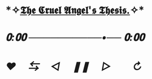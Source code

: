 # *✧[𝕿𝖍𝖊 𝕮𝖗𝖚𝖊𝖑 𝕬𝖓𝖌𝖊𝖑'𝖘 𝕿𝖍𝖊𝖘𝖎𝖘.](https://youtu.be/o6wtDPVkKqI?si=NmqComE0ruc3qArJ)✧*ㅤㅤ ㅤㅤ
# *𝟎:𝟎𝟎 ──────────•── 𝟎:𝟎𝟎*
#  *♥︎ㅤ ⇆ㅤ ◁ㅤ ❚❚ ㅤ▷ ㅤㅤ↻﻿*
